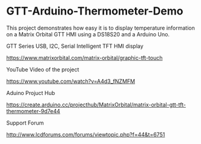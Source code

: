 # GTT-Arduino-Thermometer-Demo
This project demonstrates how easy it is to display temperature information on a Matrix Orbital GTT HMI using a DS18S20 and a Arduino Uno.

GTT Series USB, I2C, Serial Intelligent TFT HMI display

https://www.matrixorbital.com/matrix-orbital/graphic-tft-touch

YouTube Video of the project

https://www.youtube.com/watch?v=A4d3_fNZMFM

Aduino Projuct Hub

https://create.arduino.cc/projecthub/MatrixOrbital/matrix-orbital-gtt-tft-thermometer-9d7e44

Support Forum

http://www.lcdforums.com/forums/viewtopic.php?f=44&t=6751
